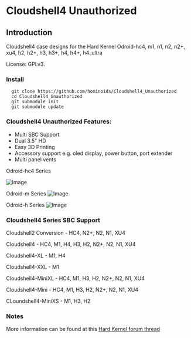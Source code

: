# Cloudshell4 Unauthorized


## Introduction

Cloudshell4 case designs for the Hard Kernel Odroid-hc4, m1, n1, n2, n2+, xu4, h2, h2+, h3, h3+, h4, h4+, h4_ultra

License: GPLv3.

### Install
```
  git clone https://github.com/hominoids/Cloudshell4_Unauthorized
  cd Cloudshell4_Unauthorized
  git submodule init
  git submodule update

```

### Cloudshell4 Unauthorized Features:
-  Multi SBC Support
-  Dual 3.5" HD
-  Easy 3D Printing
-  Accessory support e.g. oled display, power button, port extender
-  Multi panel vents

Odroid-hc4 Series

![Image](Cloudshell4_Series.gif)

Odroid-m Series
![Image](Cloudshell4_M_Series.gif)

Odroid-h Series
![Image](Cloudshell4_H_Series.gif)

### Cloudshell4 Series SBC Support

Cloudshell2 Conversion - HC4, N2+, N2, N1, XU4

Cloudshell4 - HC4, M1, H4, H3, H2, N2+, N2, N1, XU4

Cloudshell4-XL - M1, H4

Cloudshell4-XXL - M1

Cloudshell4-MiniXL - HC4, M1, H3, H2, N2+, N2, N1, XU4

Cloudshell4-Mini - HC4, M1, H3, H2, N2+, N2, N1, XU4

CLoundshell4-MiniXS - M1, H3, H2


### Notes

  More information can be found at this [Hard Kernel forum thread](https://forum.odroid.com/viewtopic.php?f=206&t=40769)


